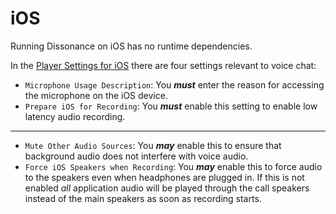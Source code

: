 # iOS

Running Dissonance on iOS has no runtime dependencies.

In the [Player Settings for iOS](https://docs.unity3d.com/Manual/class-PlayerSettingsiOS.html) there are four settings relevant to voice chat:

 - `Microphone Usage Description`: You ***must*** enter the reason for accessing the microphone on the iOS device.
 - `Prepare iOS for Recording`: You ***must*** enable this setting to enable low latency audio recording.

---

 - `Mute Other Audio Sources`: You ***may*** enable this to ensure that background audio does not interfere with voice audio.
 - `Force iOS Speakers when Recording`: You ***may*** enable this to force audio to the speakers even when headphones are plugged in. If this is not enabled _all_ application audio will be played through the call speakers instead of the main speakers as soon as recording starts.